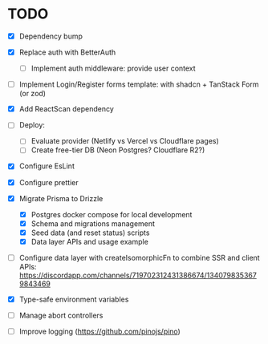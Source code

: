 # TODO

- [x] Dependency bump
- [x] Replace auth with BetterAuth
  - [ ] Implement auth middleware: provide user context
- [ ] Implement Login/Register forms template: with shadcn + TanStack Form (or zod)
- [x] Add ReactScan dependency
- [ ] Deploy:

  - [ ] Evaluate provider (Netlify vs Vercel vs Cloudflare pages)
  - [ ] Create free-tier DB (Neon Postgres? Cloudflare R2?)

- [x] Configure EsLint
- [x] Configure prettier
- [x] Migrate Prisma to Drizzle
  - [x] Postgres docker compose for local development
  - [x] Schema and migrations management
  - [x] Seed data (and reset status) scripts
  - [x] Data layer APIs and usage example
- [ ] Configure data layer with createIsomorphicFn to combine SSR and client APIs: https://discordapp.com/channels/719702312431386674/1340798353679843469
- [x] Type-safe environment variables
- [ ] Manage abort controllers
- [ ] Improve logging (https://github.com/pinojs/pino)
